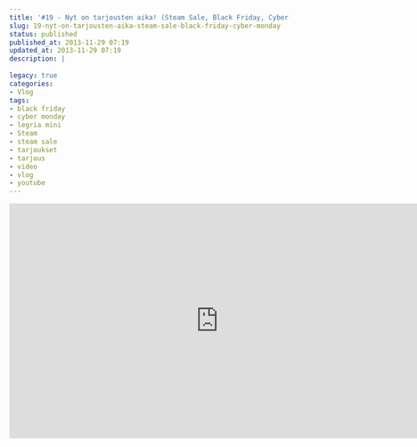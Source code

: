 ```yaml
---
title: '#19 - Nyt on tarjousten aika! (Steam Sale, Black Friday, Cyber Monday)'
slug: 19-nyt-on-tarjousten-aika-steam-sale-black-friday-cyber-monday
status: published
published_at: 2013-11-29 07:19
updated_at: 2013-11-29 07:19
description: |
    
legacy: true
categories:
- Vlog
tags:
- black friday
- cyber monday
- legria mini
- Steam
- steam sale
- tarjoukset
- tarjous
- video
- vlog
- youtube
---
```


<p><iframe loading="lazy" title="#19 - Nyt on tarjousten aika! (Steam Sale, Black Friday, Cyber Monday)" width="750" height="422" src="https://www.youtube.com/embed/pChdwBmmWww?feature=oembed" frameborder="0" allow="accelerometer; autoplay; clipboard-write; encrypted-media; gyroscope; picture-in-picture" allowfullscreen></iframe></p>
